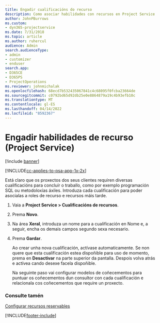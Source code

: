 ```yaml
---
title: Engadir cualificacións do recurso
description: Como asociar habilidades con recursos en Project Service
author: JohnPBurrows
ms.custom:
- dyn365-projectservice
ms.date: 7/31/2018
ms.topic: article
ms.author: ruhercul
audience: Admin
search.audienceType:
- admin
- customizer
- enduser
search.app:
- D365CE
- D365PS
- ProjectOperations
ms.reviewer: johnmichalak
ms.openlocfilehash: 68ecd7b532435067841c4c68095f0fcba23664de
ms.sourcegitcommit: c0792bd65d92db25e0e8864879a19c4b93efb10c
ms.translationtype: MT
ms.contentlocale: gl-ES
ms.lasthandoff: 04/14/2022
ms.locfileid: "8592367"
---
```

# <a name="add-resource-skills-project-service"></a>Engadir habilidades de recurso (Project Service)

[!include [banner](../includes/psa-now-project-operations.md)]

[!INCLUDE[cc-applies-to-psa-app-1x-2x](../includes/cc-applies-to-psa-app-1x-2x.md)]

Está claro que os proxectos dos seus clientes requiren diversas cualificacións para concluír o traballo, como por exemplo programación SQL ou metodoloxías áxiles. Introduza cada cualificación para poder asocialas a roles de recurso e recursos máis tarde.  
  
1. Vaia a **Project Service > Cualificacións de recursos**.  
  
2. Prema **Novo**.  
  
3. Na área **Xeral**, introduza un nome para a cualificación en Nome e, a seguir, encha os demais campos segundo sexa necesario.  
  
4. Prema **Gardar**.  
  
   Ao crear unha nova cualificación, actívase automaticamente. Se non quere que esta cualificación estea dispoñible para uso de momento, prema en **Desactivar** na parte superior da pantalla. Despois volva atrás e actívea cando desexe facela dispoñible.  
  
   Na seguinte paso vai configurar modelos de coñecementos para puntuar os coñecementos dun consultor con cada cualificación e relacionala cos coñecementos que require un proxecto.  
  
### <a name="see-also"></a>Consulte tamén  
 [Configurar recursos reservables](../psa/set-up-resources.md)


[!INCLUDE[footer-include](../includes/footer-banner.md)]
